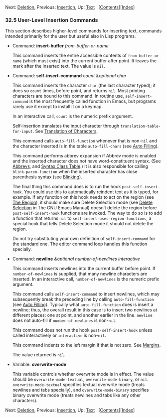 <!-- This is the GNU Emacs Lisp Reference Manual
corresponding to Emacs version 27.2.

Copyright (C) 1990-1996, 1998-2021 Free Software Foundation,
Inc.

Permission is granted to copy, distribute and/or modify this document
under the terms of the GNU Free Documentation License, Version 1.3 or
any later version published by the Free Software Foundation; with the
Invariant Sections being "GNU General Public License," with the
Front-Cover Texts being "A GNU Manual," and with the Back-Cover
Texts as in (a) below.  A copy of the license is included in the
section entitled "GNU Free Documentation License."

(a) The FSF's Back-Cover Text is: "You have the freedom to copy and
modify this GNU manual.  Buying copies from the FSF supports it in
developing GNU and promoting software freedom." -->

<!-- Created by GNU Texinfo 6.7, http://www.gnu.org/software/texinfo/ -->

Next: [Deletion](Deletion.html), Previous: [Insertion](Insertion.html), Up: [Text](Text.html)   \[[Contents](index.html#SEC_Contents "Table of contents")]\[[Index](Index.html "Index")]

### 32.5 User-Level Insertion Commands

This section describes higher-level commands for inserting text, commands intended primarily for the user but useful also in Lisp programs.

*   Command: **insert-buffer** *from-buffer-or-name*

    This command inserts the entire accessible contents of `from-buffer-or-name` (which must exist) into the current buffer after point. It leaves the mark after the inserted text. The value is `nil`.

<!---->

*   Command: **self-insert-command** *count \&optional char*

    This command inserts the character `char` (the last character typed); it does so `count` times, before point, and returns `nil`. Most printing characters are bound to this command. In routine use, `self-insert-command` is the most frequently called function in Emacs, but programs rarely use it except to install it on a keymap.

    In an interactive call, `count` is the numeric prefix argument.

    Self-insertion translates the input character through `translation-table-for-input`. See [Translation of Characters](Translation-of-Characters.html).

    This command calls `auto-fill-function` whenever that is non-`nil` and the character inserted is in the table `auto-fill-chars` (see [Auto Filling](Auto-Filling.html)).

    This command performs abbrev expansion if Abbrev mode is enabled and the inserted character does not have word-constituent syntax. (See [Abbrevs](Abbrevs.html), and [Syntax Class Table](Syntax-Class-Table.html).) It is also responsible for calling `blink-paren-function` when the inserted character has close parenthesis syntax (see [Blinking](Blinking.html)).

    The final thing this command does is to run the hook `post-self-insert-hook`. You could use this to automatically reindent text as it is typed, for example. If any function on this hook needs to act on the region (see [The Region](The-Region.html)), it should make sure Delete Selection mode (see [Delete Selection](https://www.gnu.org/software/emacs/manual/html_node/emacs/Using-Region.html#Using-Region) in The GNU Emacs Manual) doesn’t delete the region before `post-self-insert-hook` functions are invoked. The way to do so is to add a function that returns `nil` to `self-insert-uses-region-functions`, a special hook that tells Delete Selection mode it should not delete the region.

    Do not try substituting your own definition of `self-insert-command` for the standard one. The editor command loop handles this function specially.

<!---->

*   Command: **newline** *\&optional number-of-newlines interactive*

    This command inserts newlines into the current buffer before point. If `number-of-newlines` is supplied, that many newline characters are inserted. In an interactive call, `number-of-newlines` is the numeric prefix argument.

    This command calls `self-insert-command` to insert newlines, which may subsequently break the preceding line by calling `auto-fill-function` (see [Auto Filling](Auto-Filling.html)). Typically what `auto-fill-function` does is insert a newline; thus, the overall result in this case is to insert two newlines at different places: one at point, and another earlier in the line. `newline` does not auto-fill if `number-of-newlines` is non-`nil`.

    This command does not run the hook `post-self-insert-hook` unless called interactively or `interactive` is non-`nil`.

    This command indents to the left margin if that is not zero. See [Margins](Margins.html).

    The value returned is `nil`.

<!---->

*   Variable: **overwrite-mode**

    This variable controls whether overwrite mode is in effect. The value should be `overwrite-mode-textual`, `overwrite-mode-binary`, or `nil`. `overwrite-mode-textual` specifies textual overwrite mode (treats newlines and tabs specially), and `overwrite-mode-binary` specifies binary overwrite mode (treats newlines and tabs like any other characters).

Next: [Deletion](Deletion.html), Previous: [Insertion](Insertion.html), Up: [Text](Text.html)   \[[Contents](index.html#SEC_Contents "Table of contents")]\[[Index](Index.html "Index")]
